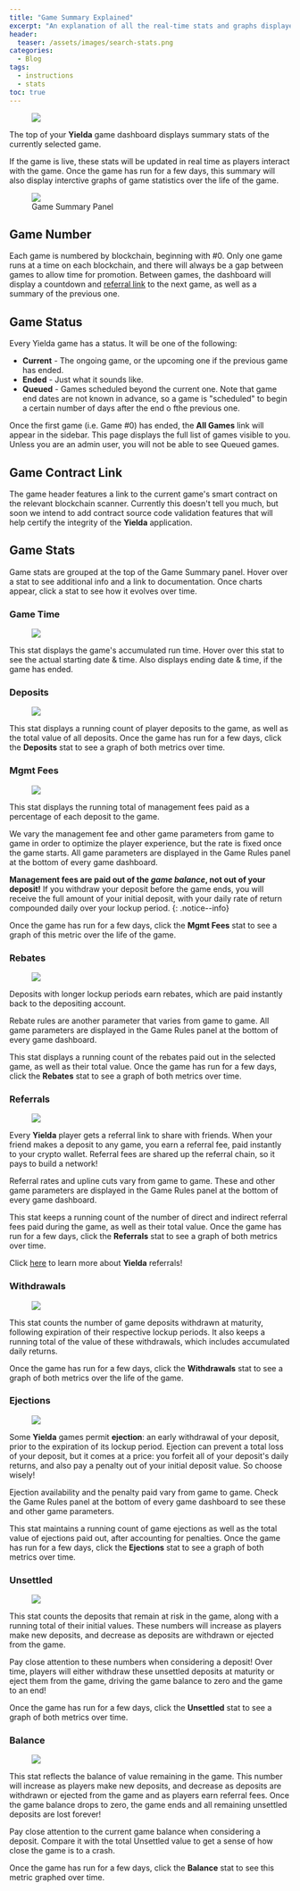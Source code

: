 ```yaml
---
title: "Game Summary Explained"
excerpt: "An explanation of all the real-time stats and graphs displayed in the Yielda game summary panel."
header:
  teaser: /assets/images/search-stats.png
categories:
  - Blog
tags:
  - instructions
  - stats
toc: true
---
```


<figure class="align-left" style="margin-top: 10px; margin-bottom: 10px; width: 150px;">
    <img src="{{ site.url }}{{ site.baseurl }}/assets/images/search-stats.png">
</figure>

The top of your **Yielda** game dashboard displays summary stats of the currently selected game. 

If the game is live, these stats will be updated in real time as players interact with the game. Once the game has run for a few days, this summary will also display interctive graphs of game statistics over the life of the game.

<figure>
    <a href="{{ site.url }}{{ site.baseurl }}/assets/images/game-summary-panel.png"><img src="{{ site.url }}{{ site.baseurl }}/assets/images/game-summary-panel.png" class="shadow"></a>
    <figcaption>Game Summary Panel</figcaption>
</figure>

## Game Number

Each game is numbered by blockchain, beginning with #0. Only one game runs at a time on each blockchain, and there will always be a gap between games to allow time for promotion. Between games, the dashboard will display a countdown and [referral link](/blog/referrals) to the next game, as well as a summary of the previous one.

## Game Status

Every Yielda game has a status. It will be one of the following:

* **Current** - The ongoing game, or the upcoming one if the previous game has ended.
* **Ended** - Just what it sounds like.
* **Queued** - Games scheduled beyond the current one. Note that game end dates are not known in advance, so a game is "scheduled" to begin a certain number of days after the end o fthe previous one.

Once the first game (i.e. Game #0) has ended, the **All Games** link will appear in the sidebar. This page displays the full list of games visible to you. Unless you are an admin user, you will not be able to see Queued games.

## Game Contract Link

The game header features a link to the current game's smart contract on the relevant blockchain scanner. Currently this doesn't tell you much, but soon we intend to add contract source code validation features that will help certify the integrity of the **Yielda** application.

## Game Stats

Game stats are grouped at the top of the Game Summary panel. Hover over a stat to see additional info and a link to documentation. Once charts appear, click a stat to see how it evolves over time.

### Game Time

<figure class="align-left" style="margin-top: 0; margin-bottom: 0;">
    <img src="{{ site.url }}{{ site.baseurl }}/assets/images/game-stat-game-time.png" class="shadow">
</figure>

This stat displays the game's accumulated run time. Hover over this stat to see the actual starting date & time. Also displays ending date & time, if the game has ended.

### Deposits

<figure class="align-left" style="margin-top: 0; margin-bottom: 0;">
    <img src="{{ site.url }}{{ site.baseurl }}/assets/images/game-stat-deposits.png" class="shadow">
</figure>

This stat displays a running count of player deposits to the game, as well as the total value of all deposits. Once the game has run for a few days, click the **Deposits** stat to see a graph of both metrics over time.

### Mgmt Fees

<figure class="align-left" style="margin-top: 0; margin-bottom: 0;">
    <img src="{{ site.url }}{{ site.baseurl }}/assets/images/game-stat-fees.png" class="shadow">
</figure>

This stat displays the running total of management fees paid as a percentage of each deposit to the game. 

We vary the management fee and other game parameters from game to game in order to optimize the player experience, but the rate is fixed once the game starts. All game parameters are displayed in the Game Rules panel at the bottom of every game dashboard.

**Management fees are paid out of the _game balance_, not out of your deposit!** If you withdraw your deposit before the game ends, you will receive the full amount of your initial deposit, with your daily rate of return compounded daily over your lockup period. 
{: .notice--info}

Once the game has run for a few days, click the **Mgmt Fees** stat to see a graph of this metric over the life of the game.

### Rebates

<figure class="align-left" style="margin-top: 0; margin-bottom: 0;">
    <img src="{{ site.url }}{{ site.baseurl }}/assets/images/game-stat-rebates.png" class="shadow">
</figure>

Deposits with longer lockup periods earn rebates, which are paid instantly back to the depositing account. 

Rebate rules are another parameter that varies from game to game. All game parameters are displayed in the Game Rules panel at the bottom of every game dashboard.

This stat displays a running count of the rebates paid out in the selected game, as well as their total value. Once the game has run for a few days, click the **Rebates** stat to see a graph of both metrics over time.

### Referrals

<figure class="align-left" style="margin-top: 0; margin-bottom: 0;">
    <img src="{{ site.url }}{{ site.baseurl }}/assets/images/game-stat-referrals.png" class="shadow">
</figure>

Every **Yielda** player gets a referral link to share with friends. When your friend makes a deposit to any game, you earn a referral fee, paid instantly to your crypto wallet. Referral fees are shared up the referral chain, so it pays to build a network!

Referral rates and upline cuts vary from game to game. These and other game parameters are displayed in the Game Rules panel at the bottom of every game dashboard.

This stat keeps a running count of the number of direct and indirect referral fees paid during the game, as well as their total value. Once the game has run for a few days, click the **Referrals** stat to see a graph of both metrics over time.

Click [here](/blog/referrals) to learn more about **Yielda** referrals!

### Withdrawals

<figure class="align-left" style="margin-top: 0; margin-bottom: 0;">
    <img src="{{ site.url }}{{ site.baseurl }}/assets/images/game-stat-withdrawals.png" class="shadow">
</figure>

This stat counts the number of game deposits withdrawn at maturity, following expiration of their respective lockup periods. It also keeps a running total of the value of these withdrawals, which includes accumulated daily returns.

Once the game has run for a few days, click the **Withdrawals** stat to see a graph of both metrics over the life of the game.

### Ejections

<figure class="align-left" style="margin-top: 0; margin-bottom: 0;">
    <img src="{{ site.url }}{{ site.baseurl }}/assets/images/game-stat-ejections.png" class="shadow">
</figure>

Some **Yielda** games permit **ejection**: an early withdrawal of your deposit, prior to the expiration of its lockup period. Ejection can prevent a total loss of your deposit, but it comes at a price: you forfeit all of your deposit's daily returns, and also pay a penalty out of your initial deposit value. So choose wisely!

Ejection availability and the penalty paid vary from game to game. Check the Game Rules panel at the bottom of every game dashboard to see these and other game parameters.

This stat maintains a running count of game ejections as well as the total value of ejections paid out, after accounting for penalties. Once the game has run for a few days, click the **Ejections** stat to see a graph of both metrics over time.

### Unsettled

<figure class="align-left" style="margin-top: 0; margin-bottom: 0;">
    <img src="{{ site.url }}{{ site.baseurl }}/assets/images/game-stat-unsettled.png" class="shadow">
</figure>

This stat counts the deposits that remain at risk in the game, along with a running total of their initial values. These numbers will increase as players make new deposits, and decrease as deposits are withdrawn or ejected from the game.

Pay close attention to these numbers when considering a deposit! Over time, players will either withdraw these unsettled deposits at maturity or eject them from the game, driving the game balance to zero and the game to an end!

Once the game has run for a few days, click the **Unsettled** stat to see a graph of both metrics over time.

### Balance

<figure class="align-left" style="margin-top: 0; margin-bottom: 0;">
    <img src="{{ site.url }}{{ site.baseurl }}/assets/images/game-stat-balance.png" class="shadow">
</figure>

This stat reflects the balance of value remaining in the game. This number will increase as players make new deposits, and decrease as deposits are withdrawn or ejected from the game and as players earn referral fees. Once the game balance drops to zero, the game ends and all remaining unsettled deposits are lost forever!

Pay close attention to the current game balance when considering a deposit. Compare it with the total Unsettled value to get a sense of how close the game is to a crash.

Once the game has run for a few days, click the **Balance** stat to see this metric graphed over time.